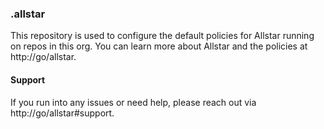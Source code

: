 ### .allstar
This repository is used to configure the default policies for Allstar running on
repos in this org. You can learn more about Allstar and the policies at
http://go/allstar.

#### Support
If you run into any issues or need help, please reach out via
http://go/allstar#support.
